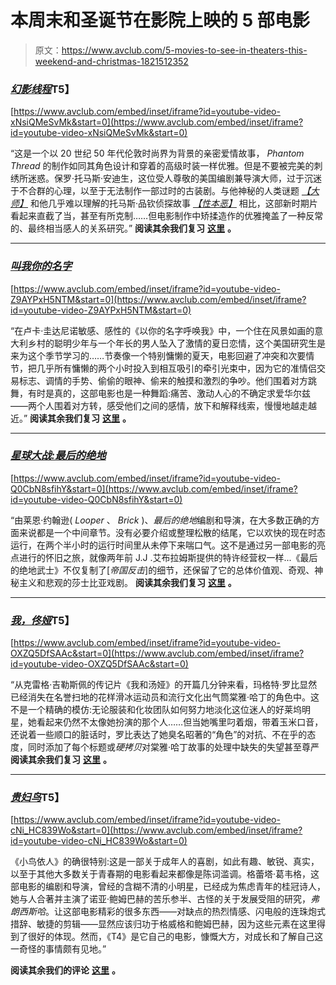# 本周末和圣诞节在影院上映的 5 部电影

> 原文：<https://www.avclub.com/5-movies-to-see-in-theaters-this-weekend-and-christmas-1821512352>

### [*幻影线程*](https://www.avclub.com/p-t-anderson-reunites-with-daniel-day-lewis-for-the-ex-1821100576)T5】

 [https://www.avclub.com/embed/inset/iframe?id=youtube-video-xNsiQMeSvMk&start=0](https://www.avclub.com/embed/inset/iframe?id=youtube-video-xNsiQMeSvMk&start=0) 

“这是一个以 20 世纪 50 年代伦敦时尚界为背景的亲密爱情故事， *Phantom Thread* 的制作如同其角色设计和穿着的高级时装一样优雅。但是不要被完美的刺绣所迷惑。保罗·托马斯·安迪生，这位受人尊敬的美国编剧兼导演大师，过于沉迷于不合群的心理，以至于无法制作一部过时的古装剧。与他神秘的人类谜题 [*【大师】*](https://film.avclub.com/the-master-1798174159) 和他几乎难以理解的托马斯·品钦侦探故事 [*【性本恶】*](https://film.avclub.com/p-t-anderson-goes-back-to-the-70s-and-noir-themes-wit-1798182170) 相比，这部新时期片看起来直截了当，甚至有所克制……但电影制作中矫揉造作的优雅掩盖了一种反常的、最终相当感人的关系研究。”
**阅读其余我们复习** [**这里**](https://www.avclub.com/p-t-anderson-reunites-with-daniel-day-lewis-for-the-ex-1821100576) **。**



* * *

### [***叫我你的名字***](https://www.avclub.com/there-arent-many-summer-love-stories-as-rapturously-bit-1820662005)

 [https://www.avclub.com/embed/inset/iframe?id=youtube-video-Z9AYPxH5NTM&start=0](https://www.avclub.com/embed/inset/iframe?id=youtube-video-Z9AYPxH5NTM&start=0) 

“在卢卡·圭达尼诺敏感、感性的《以你的名字呼唤我》中，一个住在风景如画的意大利乡村的聪明少年与一个年长的男人坠入了激情的夏日恋情，这个美国研究生是来为这个季节学习的……节奏像一个特别慵懒的夏天，电影回避了冲突和次要情节，把几乎所有慵懒的两个小时投入到相互吸引的牵引光束中，因为它的准情侣交易标志、调情的手势、偷偷的眼神、偷来的触摸和激烈的争吵。他们围着对方跳舞，有时是真的，这部电影也是一种舞蹈:痛苦、激动人心的不确定求爱华尔兹——两个人围着对方转，感受他们之间的感情，放下和解释线索，慢慢地越走越近。”
**阅读其余我们复习** [**这里**](https://www.avclub.com/there-arent-many-summer-love-stories-as-rapturously-bit-1820662005) **。**

* * *

### [***星球大战:最后的绝地***](https://www.avclub.com/the-last-jedi-locates-that-middle-chapter-empire-strik-1821221823#_ga=2.195888751.216683007.1513103165-1846629875.1494004057)

 [https://www.avclub.com/embed/inset/iframe?id=youtube-video-Q0CbN8sfihY&start=0](https://www.avclub.com/embed/inset/iframe?id=youtube-video-Q0CbN8sfihY&start=0) 

“由莱恩·约翰逊( *Looper* 、 *Brick* )、*最后的绝地*编剧和导演，在大多数正确的方面来说都是一个中间章节。没有必要介绍或整理松散的结尾，它以欢快的现在时态运行，在两个半小时的运行时间里从未停下来喘口气。这不是通过另一部电影的亮点进行的怀旧之旅，就像两年前 J.J .艾布拉姆斯提供的特许经营权一样...《最后的绝地武士》不仅复制了[*帝国反击*]的细节，还保留了它的总体价值观、奇观、神秘主义和悲观的莎士比亚戏剧。
**阅读其余我们复习** [**这里**](https://www.avclub.com/the-last-jedi-locates-that-middle-chapter-empire-strik-1821221823) **。**

* * *

### [*我，佟娅*](https://www.avclub.com/margot-robbie-skates-around-the-diet-scorsese-tricks-of-1821052964)T5】

 [https://www.avclub.com/embed/inset/iframe?id=youtube-video-OXZQ5DfSAAc&start=0](https://www.avclub.com/embed/inset/iframe?id=youtube-video-OXZQ5DfSAAc&start=0) 

“从克雷格·吉勒斯佩的传记片《我和汤娅》的开篇几分钟来看，玛格特·罗比显然已经消失在名誉扫地的花样滑冰运动员和流行文化出气筒棠雅·哈丁的角色中。这不是一个精确的模仿:无论服装和化妆团队如何努力地淡化这位迷人的好莱坞明星，她看起来仍然不太像她扮演的那个人……但当她嘴里叼着烟，带着玉米口音，还说着一些顺口的脏话时，罗比表达了她臭名昭著的“角色”的对抗、不在乎的态度，同时添加了每个标题或*硬拷贝*对棠雅·哈丁故事的处理中缺失的失望甚至尊严
**阅读其余我们复习** [**这里**](https://www.avclub.com/margot-robbie-skates-around-the-diet-scorsese-tricks-of-1821052964) **。**

* * *

### [*贵妇鸟*](https://www.avclub.com/greta-gerwigs-uproarious-beautiful-lady-bird-puts-the-1819996029#_ga=2.208508689.2016300611.1509376049-1531855635.1492637294)T5】

 [https://www.avclub.com/embed/inset/iframe?id=youtube-video-cNi_HC839Wo&start=0](https://www.avclub.com/embed/inset/iframe?id=youtube-video-cNi_HC839Wo&start=0) 

《小鸟依人》的确很特别:这是一部关于成年人的喜剧，如此有趣、敏锐、真实，以至于其他大多数关于青春期的电影看起来都像是陈词滥调。格蕾塔·葛韦格，这部电影的编剧和导演，曾经的含糊不清的小明星，已经成为焦虑青年的桂冠诗人，她与人合著并主演了诺亚·鲍姆巴赫的苦乐参半、古怪的关于发展受阻的研究，*弗朗西斯哈*。让这部电影精彩的很多东西——对缺点的热烈情感、闪电般的连珠炮式措辞、敏捷的剪辑——显然应该归功于格威格和鲍姆巴赫，因为这些元素在这里得到了很好的体现。然而，《T4》是它自己的电影，慷慨大方，对成长和了解自己这一奇怪的事情颇有见地。”

**阅读其余我们的评论** [**这里**](https://www.avclub.com/greta-gerwigs-uproarious-beautiful-lady-bird-puts-the-1819996029#_ga=2.208508689.2016300611.1509376049-1531855635.1492637294) **。**